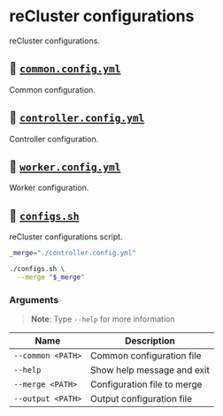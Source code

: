 # reCluster configurations

reCluster configurations.

## :bookmark_tabs: [`common.config.yml`](./common.config.yml)

Common configuration.

## :bookmark_tabs: [`controller.config.yml`](./controller.config.yml)

Controller configuration.

## :bookmark_tabs: [`worker.config.yml`](./worker.config.yml)

Worker configuration.

## :bookmark_tabs: [`configs.sh`](./configs.sh)

reCluster configurations script.

```sh
_merge="./controller.config.yml"

./configs.sh \
  --merge "$_merge"
```

### Arguments

> **Note**: Type `--help` for more information

| **Name**          | **Description**             |
| ----------------- | --------------------------- |
| `--common <PATH>` | Common configuration file   |
| `--help`          | Show help message and exit  |
| `--merge <PATH>`  | Configuration file to merge |
| `--output <PATH>` | Output configuration file   |
